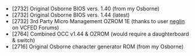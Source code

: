 - [2732] Original Osborne BIOS vers. 1.40 (from my Osborne)
- [2732] Original Osborne BIOS vers. 1.44 (latest)
- [2732] 3rd Party Micro Management OZROM 1E (thanks to user [neglin](https://forum.vcfed.org/index.php?threads/osborne-1-screen-flash.1245908/post-1400583) on VCFED Forums)
- [2764] Combined OCC v1.44 & OZROM (would require a daughterboard & switch)
- [2716] Original Osborne character generator ROM (from my Osborne)
